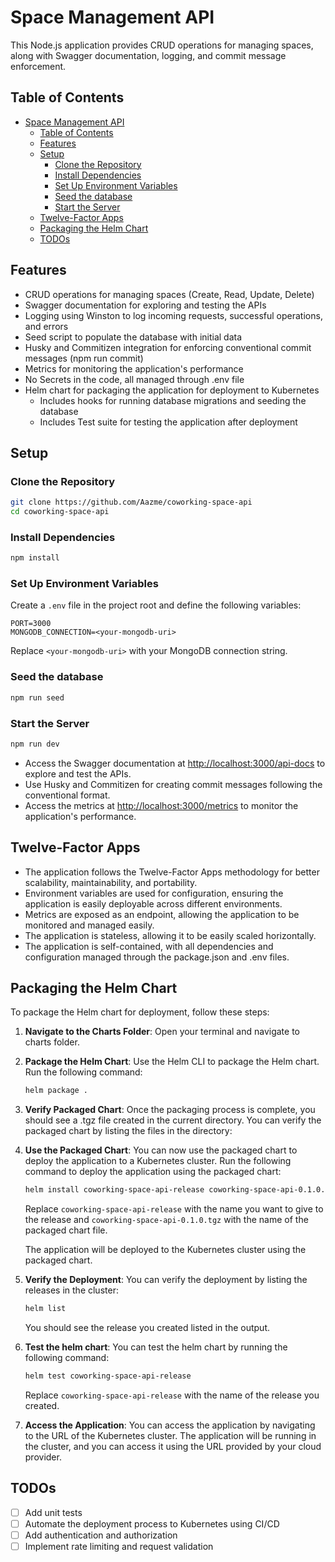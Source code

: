 <a name='space-management-api'></a>
# Space Management API 

This Node.js application provides CRUD operations for managing spaces, along with Swagger documentation, logging, and commit message enforcement.

<a name='table-of-contents'></a>
## Table of Contents
- [Space Management API](#space-management-api)
  - [Table of Contents](#table-of-contents)
  - [Features](#features)
  - [Setup](#setup)
    - [Clone the Repository](#clone-the-repository)
    - [Install Dependencies](#install-dependencies)
    - [Set Up Environment Variables](#set-up-environment-variables)
    - [Seed the database](#seed-the-database)
    - [Start the Server](#start-the-server)
  - [Twelve-Factor Apps](#twelve-factor-apps)
  - [Packaging the Helm Chart](#packaging-the-helm-chart)
  - [TODOs](#todos)


<a name='features'></a>
## Features


- CRUD operations for managing spaces (Create, Read, Update, Delete)
- Swagger documentation for exploring and testing the APIs
- Logging using Winston to log incoming requests, successful operations, and errors
- Seed script to populate the database with initial data
- Husky and Commitizen integration for enforcing conventional commit messages (npm run commit)
- Metrics for monitoring the application's performance
- No Secrets in the code, all managed through .env file
- Helm chart for packaging the application for deployment to Kubernetes
  - Includes hooks for running database migrations and seeding the database
  - Includes Test suite for testing the application after deployment

<a name='setup'></a>
## Setup

<a name='clone-the-repository'></a>
### Clone the Repository

```bash
git clone https://github.com/Aazme/coworking-space-api
cd coworking-space-api
```
<a name='install-dependencies'></a>
### Install Dependencies

```bash
npm install
```
<a name='set-up-environment-variables'></a>
### Set Up Environment Variables

Create a `.env` file in the project root and define the following variables:

```dotenv
PORT=3000
MONGODB_CONNECTION=<your-mongodb-uri>
```

Replace `<your-mongodb-uri>` with your MongoDB connection string.

<a name='seed-the-database'></a>
### Seed the database
  
  ```bash
  npm run seed
  ```
  
<a name='start-the-server'></a>
### Start the Server

```bash
npm run dev
```

- Access the Swagger documentation at [http://localhost:3000/api-docs](http://localhost:3000/api-docs) to explore and test the APIs.
- Use Husky and Commitizen for creating commit messages following the conventional format.
- Access the metrics at [http://localhost:3000/metrics](http://localhost:3000/metrics) to monitor the application's performance.

<a name='twelve-factor-apps'></a>
## Twelve-Factor Apps


- The application follows the Twelve-Factor Apps methodology for better scalability, maintainability, and portability.
- Environment variables are used for configuration, ensuring the application is easily deployable across different environments.
- Metrics are exposed as an endpoint, allowing the application to be monitored and managed easily.
- The application is stateless, allowing it to be easily scaled horizontally.
- The application is self-contained, with all dependencies and configuration managed through the package.json and .env files.

<a name='packaging-helm-chart'></a>
## Packaging the Helm Chart

To package the Helm chart for deployment, follow these steps:

1. **Navigate to the Charts Folder**: Open your terminal and navigate to charts folder.


2. **Package the Helm Chart**: Use the Helm CLI to package the Helm chart. Run the following command:
   ```bash
   helm package .
     ```
3. **Verify Packaged Chart**: Once the packaging process is complete, you should see a .tgz file created in the current directory. You can verify the packaged chart by listing the files in the directory:
4. **Use the Packaged Chart**: You can now use the packaged chart to deploy the application to a Kubernetes cluster. Run the following command to deploy the application using the packaged chart:
   ```bash
   helm install coworking-space-api-release coworking-space-api-0.1.0.tgz
   ```
   Replace `coworking-space-api-release` with the name you want to give to the release and `coworking-space-api-0.1.0.tgz` with the name of the packaged chart file.

   The application will be deployed to the Kubernetes cluster using the packaged chart.
5. **Verify the Deployment**: You can verify the deployment by listing the releases in the cluster:
   ```bash
   helm list
   ```
   You should see the release you created listed in the output.

6. **Test the helm chart**: You can test the helm chart by running the following command:
   ```bash
   helm test coworking-space-api-release
   ```
   Replace `coworking-space-api-release` with the name of the release you created.

7. **Access the Application**: You can access the application by navigating to the URL of the Kubernetes cluster. The application will be running in the cluster, and you can access it using the URL provided by your cloud provider.

<a name='todos'></a>
## TODOs
- [ ] Add unit tests
- [ ] Automate the deployment process to Kubernetes using CI/CD
- [ ] Add authentication and authorization
- [ ] Implement rate limiting and request validation
